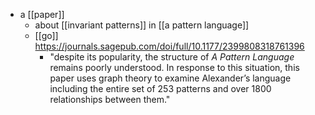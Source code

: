 - a [[paper]]
	- about [[invariant patterns]] in [[a pattern language]] 
	- [[go]] https://journals.sagepub.com/doi/full/10.1177/2399808318761396
		- "despite its popularity, the structure of _A Pattern Language_ remains poorly understood. In response to this situation, this paper uses graph theory to examine Alexander’s language including the entire set of 253 patterns and over 1800 relationships between them."